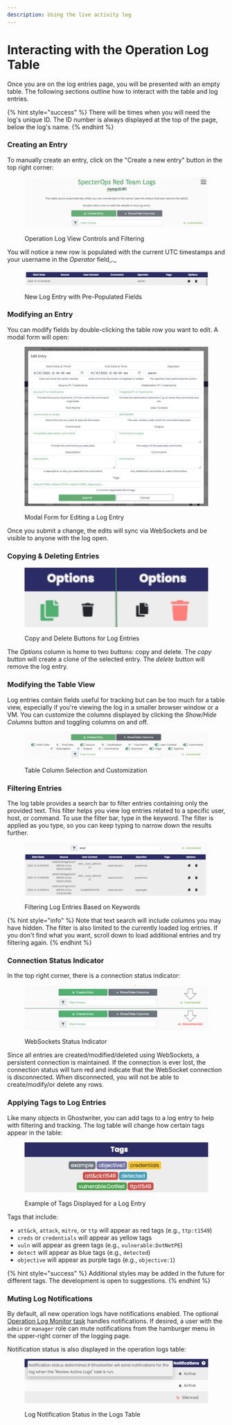 ```yaml
---
description: Using the live activity log
---
```


# Interacting with the Operation Log Table

Once you are on the log entries page, you will be presented with an empty table. The following sections outline how to interact with the table and log entries.

{% hint style="success" %}
There will be times when you will need the log's unique ID. The ID number is always displayed at the top of the page, below the log's name.
{% endhint %}

### Creating an Entry

To manually create an entry, click on the "Create a new entry" button in the top right corner:

<figure><img src="../../.gitbook/assets/image (16).png" alt=""><figcaption><p>Operation Log View Controls and Filtering</p></figcaption></figure>

You will notice a new row is populated with the current UTC timestamps and your username in the _Operator_ field_._

<figure><img src="../../.gitbook/assets/image (17).png" alt=""><figcaption><p>New Log Entry with Pre-Populated Fields</p></figcaption></figure>

### Modifying an Entry

You can modify fields by double-clicking the table row you want to edit. A modal form will open:

<figure><img src="../../.gitbook/assets/image (24).png" alt=""><figcaption><p>Modal Form for Editing a Log Entry</p></figcaption></figure>

Once you submit a change, the edits will sync via WebSockets and be visible to anyone with the log open.

### Copying & Deleting Entries

<figure><img src="../../.gitbook/assets/copy and delete.png" alt=""><figcaption><p>Copy and Delete Buttons for Log Entries</p></figcaption></figure>

The _Options_ column is home to two buttons: copy and delete. The _copy_ button will create a clone of the selected entry. The _delete_ button will remove the log entry.

### Modifying the Table View

Log entries contain fields useful for tracking but can be too much for a table view, especially if you're viewing the log in a smaller browser window or a VM. You can customize the columns displayed by clicking the _Show/Hide Columns_ button and toggling columns on and off.

<figure><img src="../../.gitbook/assets/image (28).png" alt=""><figcaption><p>Table Column Selection and Customization</p></figcaption></figure>

### Filtering Entries

The log table provides a search bar to filter entries containing only the provided text. This filter helps you view log entries related to a specific user, host, or command. To use the filter bar, type in the keyword. The filter is applied as you type, so you can keep typing to narrow down the results further.

<figure><img src="../../.gitbook/assets/image (21).png" alt=""><figcaption><p>Filtering Log Entries Based on Keywords</p></figcaption></figure>

{% hint style="info" %}
Note that text search will include columns you may have hidden. The filter is also limited to the currently loaded log entries. If you don't find what you want, scroll down to load additional entries and try filtering again.
{% endhint %}

### Connection Status Indicator

In the top right corner, there is a connection status indicator:

<figure><img src="../../.gitbook/assets/websockets status.png" alt=""><figcaption><p>WebSockets Status Indicator</p></figcaption></figure>

Since all entries are created/modified/deleted using WebSockets, a persistent connection is maintained. If the connection is ever lost, the connection status will turn red and indicate that the WebSocket connection is disconnected. When disconnected, you will not be able to create/modify/or delete any rows.

### Applying Tags to Log Entries

Like many objects in Ghostwriter, you can add tags to a log entry to help with filtering and tracking. The log table will change how certain tags appear in the table:

<figure><img src="../../.gitbook/assets/image (14).png" alt=""><figcaption><p>Example of Tags Displayed for a Log Entry</p></figcaption></figure>

Tags that include:

* `att&ck`, `attack`, `mitre`, or `ttp` will appear as red tags (e.g., `ttp:t1549`)
* `creds` or  `credentials` will appear as yellow tags
* `vuln` will appear as green tags (e.g., `vulnerable:DotNetPE`)
* `detect` will appear as blue tags (e.g., `detected`)
* `objective` will appear as purple tags (e.g., `objective:1`)

{% hint style="success" %}
Additional styles may be added in the future for different tags. The development is open to suggestions.
{% endhint %}

### Muting Log Notifications

By default, all new operation logs have notifications enabled. The optional [Operation Log Monitor task](../background-tasks/) handles notifications. If desired, a user with the `admin` or `manager` role can mute notifications from the hamburger menu in the upper-right corner of the logging page.

Notification status is also displayed in the operation logs table:

<figure><img src="../../.gitbook/assets/image (15).png" alt=""><figcaption><p>Log Notification Status in the Logs Table</p></figcaption></figure>
